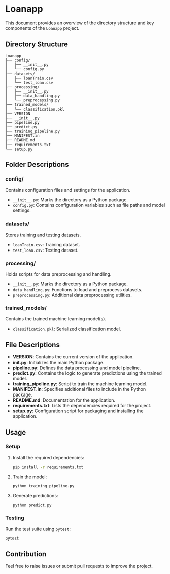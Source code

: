 # Loanapp

This document provides an overview of the directory structure and key components of the `Loanapp` project.

## Directory Structure

```
Loanapp
├── config/
│   ├── __init__.py
│   └── config.py
├── datasets/
│   ├── loanTrain.csv
│   └── test_loan.csv
├── processing/
│   ├── __init__.py
│   ├── data_handling.py
│   └── preprocessing.py
├── trained_models/
│   └── classification.pkl
├── VERSION
├── __init__.py
├── pipeline.py
├── predict.py
├── training_pipeline.py
├── MANIFEST.in
├── README.md
├── requirements.txt
└── setup.py
```

## Folder Descriptions

### config/
Contains configuration files and settings for the application.
- `__init__.py`: Marks the directory as a Python package.
- `config.py`: Contains configuration variables such as file paths and model settings.

### datasets/
Stores training and testing datasets.
- `loanTrain.csv`: Training dataset.
- `test_loan.csv`: Testing dataset.

### processing/
Holds scripts for data preprocessing and handling.
- `__init__.py`: Marks the directory as a Python package.
- `data_handling.py`: Functions to load and preprocess datasets.
- `preprocessing.py`: Additional data preprocessing utilities.

### trained_models/
Contains the trained machine learning model(s).
- `classification.pkl`: Serialized classification model.

## File Descriptions

- **VERSION**: Contains the current version of the application.
- **__init__.py**: Initializes the main Python package.
- **pipeline.py**: Defines the data processing and model pipeline.
- **predict.py**: Contains the logic to generate predictions using the trained model.
- **training_pipeline.py**: Script to train the machine learning model.
- **MANIFEST.in**: Specifies additional files to include in the Python package.
- **README.md**: Documentation for the application.
- **requirements.txt**: Lists the dependencies required for the project.
- **setup.py**: Configuration script for packaging and installing the application.

## Usage

### Setup
1. Install the required dependencies:
   ```bash
   pip install -r requirements.txt
   ```

2. Train the model:
   ```bash
   python training_pipeline.py
   ```

3. Generate predictions:
   ```bash
   python predict.py
   ```

### Testing
Run the test suite using `pytest`:
```bash
pytest
```

## Contribution
Feel free to raise issues or submit pull requests to improve the project.

